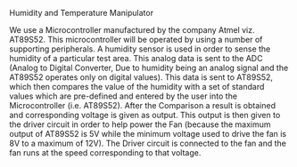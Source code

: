 Humidity and Temperature Manipulator

We use a Microcontroller manufactured by the company Atmel viz. AT89S52. This microcontroller will be operated by using a number of supporting peripherals. A humidity sensor is used in order to sense the humidity of a particular test area. This analog data is sent to the ADC (Analog to Digital Converter, Due to humidity being an analog signal and the AT89S52 operates only on digital values). This data is sent to AT89S52, which then compares the value of the humidity with a set of standard values which are pre-defined and entered by the user into the Microcontroller (i.e. AT89S52). After the Comparison a result is obtained and corresponding voltage is given as output. This output is then given to the driver circuit in order to help power the Fan (because the maximum output of AT89S52 is 5V while the minimum voltage used to drive the fan is 8V to a maximum of 12V). The Driver circuit is connected to the fan and the fan runs at the speed corresponding to that voltage.

